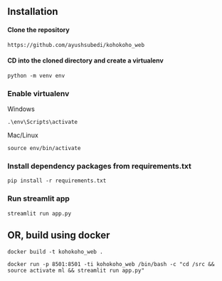 
## Installation

#### Clone the repository

`https://github.com/ayushsubedi/kohokoho_web`


#### CD into the cloned directory and create a virtualenv


`python -m venv env`

### Enable virtualenv

Windows

`.\env\Scripts\activate`

Mac/Linux

`source env/bin/activate`

### Install dependency packages from requirements.txt

`pip install -r requirements.txt`

### Run streamlit app

`streamlit run app.py`

## OR, build using docker

`docker build -t kohokoho_web .`

`docker run -p 8501:8501 -ti kohokoho_web /bin/bash -c "cd /src && source activate ml && streamlit run app.py"`
